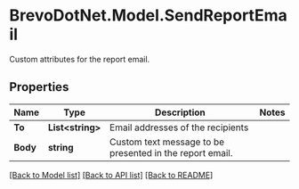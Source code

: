 # BrevoDotNet.Model.SendReportEmail
Custom attributes for the report email.

## Properties

Name | Type | Description | Notes
------------ | ------------- | ------------- | -------------
**To** | **List&lt;string&gt;** | Email addresses of the recipients | 
**Body** | **string** | Custom text message to be presented in the report email. | 

[[Back to Model list]](../../README.md#documentation-for-models) [[Back to API list]](../../README.md#documentation-for-api-endpoints) [[Back to README]](../../README.md)

